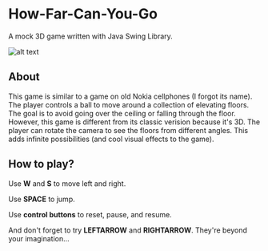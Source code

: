 # How-Far-Can-You-Go
A mock 3D game written with Java Swing Library.

![alt text](https://github.com/zchuning/How-Far-Can-You-Go/raw/master/files/Gameplay.png "Gameplay")

## About
This game is similar to a game on old Nokia cellphones (I forgot its name). The player controls a ball to move around 
a collection of elevating floors. The goal is to avoid going over the ceiling or falling through the floor. However, this 
game is different from its classic verision because it's 3D. The player can rotate the camera to see the floors from 
different angles. This adds infinite possibilities (and cool visual effects to the game).


## How to play?
Use **W** and **S** to move left and right.

Use **SPACE** to jump.

Use **control buttons** to reset, pause, and resume.

And don't forget to try **LEFTARROW** and **RIGHTARROW**. They're beyond your imagination...
